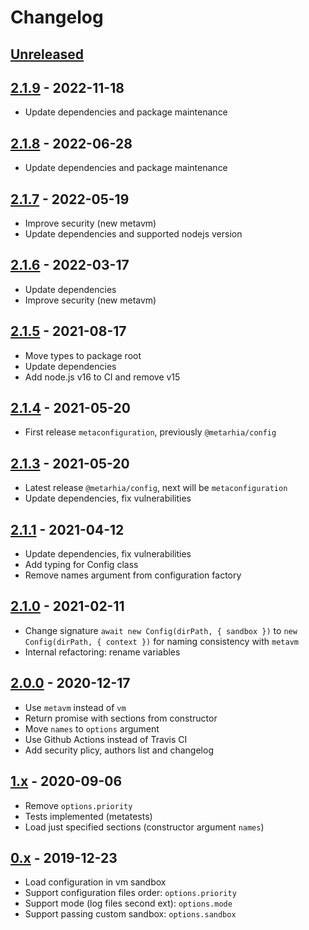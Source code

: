 # Changelog

## [Unreleased][unreleased]

## [2.1.9][] - 2022-11-18

- Update dependencies and package maintenance

## [2.1.8][] - 2022-06-28

- Update dependencies and package maintenance

## [2.1.7][] - 2022-05-19

- Improve security (new metavm)
- Update dependencies and supported nodejs version

## [2.1.6][] - 2022-03-17

- Update dependencies
- Improve security (new metavm)

## [2.1.5][] - 2021-08-17

- Move types to package root
- Update dependencies
- Add node.js v16 to CI and remove v15

## [2.1.4][] - 2021-05-20

- First release `metaconfiguration`, previously `@metarhia/config`

## [2.1.3][] - 2021-05-20

- Latest release `@metarhia/config`, next will be `metaconfiguration`
- Update dependencies, fix vulnerabilities

## [2.1.1][] - 2021-04-12

- Update dependencies, fix vulnerabilities
- Add typing for Config class
- Remove names argument from configuration factory

## [2.1.0][] - 2021-02-11

- Change signature `await new Config(dirPath, { sandbox })` to
  `new Config(dirPath, { context })` for naming consistency with `metavm`
- Internal refactoring: rename variables

## [2.0.0][] - 2020-12-17

- Use `metavm` instead of `vm`
- Return promise with sections from constructor
- Move `names` to `options` argument
- Use Github Actions instead of Travis CI
- Add security plicy, authors list and changelog

## [1.x][] - 2020-09-06

- Remove `options.priority`
- Tests implemented (metatests)
- Load just specified sections (constructor argument `names`)

## [0.x][] - 2019-12-23

- Load configuration in vm sandbox
- Support configuration files order: `options.priority`
- Support mode (log files second ext): `options.mode`
- Support passing custom sandbox: `options.sandbox`

[unreleased]: https://github.com/metarhia/metaconfiguration/compare/v2.1.9...HEAD
[2.1.9]: https://github.com/metarhia/metaconfiguration/compare/v2.1.8...v2.1.9
[2.1.8]: https://github.com/metarhia/metaconfiguration/compare/v2.1.7...v2.1.8
[2.1.7]: https://github.com/metarhia/metaconfiguration/compare/v2.1.6...v2.1.7
[2.1.6]: https://github.com/metarhia/metaconfiguration/compare/v2.1.5...v2.1.6
[2.1.5]: https://github.com/metarhia/metaconfiguration/compare/v2.1.4...v2.1.5
[2.1.4]: https://github.com/metarhia/metaconfiguration/compare/v2.1.3...v2.1.4
[2.1.3]: https://github.com/metarhia/metaconfiguration/compare/v2.1.1...v2.1.3
[2.1.1]: https://github.com/metarhia/metaconfiguration/compare/v2.1.0...v2.1.1
[2.1.0]: https://github.com/metarhia/metaconfiguration/compare/v2.0.0...v2.1.0
[2.0.0]: https://github.com/metarhia/metaconfiguration/compare/v1.x...v2.0.0
[1.x]: https://github.com/metarhia/metaconfiguration/compare/v0.x...v1.x
[0.x]: https://github.com/metarhia/metaconfiguration/releases/tag/v0.x
